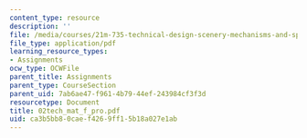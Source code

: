 ```yaml
---
content_type: resource
description: ''
file: /media/courses/21m-735-technical-design-scenery-mechanisms-and-special-effects-spring-2004/ca3b5bb80caef4269ff15b18a027e1ab_02tech_mat_f_pro.pdf
file_type: application/pdf
learning_resource_types:
- Assignments
ocw_type: OCWFile
parent_title: Assignments
parent_type: CourseSection
parent_uid: 7ab6ae47-f961-4b79-44ef-243984cf3f3d
resourcetype: Document
title: 02tech_mat_f_pro.pdf
uid: ca3b5bb8-0cae-f426-9ff1-5b18a027e1ab
---
```

